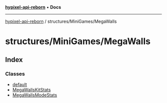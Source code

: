 [**hypixel-api-reborn**](../../../README.md) • **Docs**

***

[hypixel-api-reborn](../../../modules.md) / structures/MiniGames/MegaWalls

# structures/MiniGames/MegaWalls

## Index

### Classes

- [default](classes/default.md)
- [MegaWallsKitStats](classes/MegaWallsKitStats.md)
- [MegaWallsModeStats](classes/MegaWallsModeStats.md)
